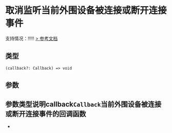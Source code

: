 # 取消监听当前外围设备被连接或断开连接事件
支持情况：!!!!!
[> 参考文档
](https://developers.weixin.qq.com/miniprogram/dev/api/device/bluetooth-peripheral/wx.offBLEPeripheralConnectionStateChanged.html)
## 类型[​](offBLEPeripheralConnectionStateChanged.html#类型)
```tsx
(callback?: Callback) => void
```

## 参数[​](offBLEPeripheralConnectionStateChanged.html#参数)
参数类型说明callback`Callback`当前外围设备被连接或断开连接事件的回调函数
- 
-
